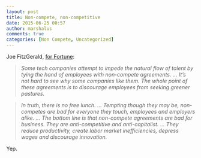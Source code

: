 ```yaml
---
layout: post
title: Non-compete, non-competitive
date: 2015-06-25 00:57
author: marshalus
comments: true
categories: [Non Compete, Uncategorized]
---
```



Joe FitzGerald, [for Fortune](http://fortune.com/2015/06/23/the-one-thing-hurting-your-companys-quest-for-talent/):

> _Some tech companies attempt to impede the natural flow of talent by tying the hand of employees with non-compete agreements. … It’s not hard to see why some companies like them. The whole point of these agreements is to discourage employees from seeking greener pastures._

> _In truth, there is no free lunch. … Tempting though they may be, non-competes are bad for everyone they touch, employees and employers alike. … The bottom line is that non-compete agreements are bad for business. They are anti-competitive and anti-capitalist. … They reduce productivity, create labor market inefficiencies, depress wages and discourage innovation._

Yep.